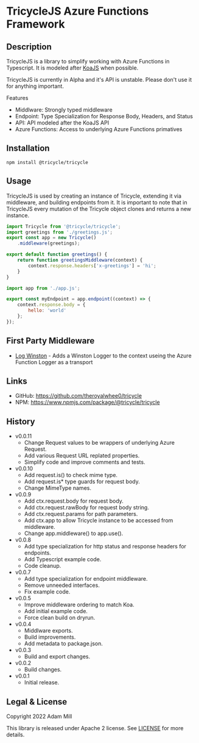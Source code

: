 # TricycleJS Azure Functions Framework

## Description
TricycleJS is a library to simplify working with Azure Functions in Typescript. It is modeled after [KoaJS](https://koajs.com/) when possible.

TricycleJS is currently in Alpha and it's API is unstable. Please don't use it for anything important.

Features
- Middlware: Strongly typed middleware
- Endpoint: Type Specialization for Response Body, Headers, and Status
- API: API modeled after the KoaJS API
- Azure Functions: Access to underlying Azure Functions primatives


## Installation
`npm install @tricycle/tricycle`


## Usage

TricycleJS is used by creating an instance of Tricycle, extending it via middleware, and building endpoints from it.
It is important to note that in TricycleJS every mutation of the Tricycle object clones and returns a new instance. 


```js {}[app.js]
import Tricycle from '@tricycle/tricycle';
import greetings from './greetings.js';
export const app = new Tricycle()
    .middleware(greetings);
```

```js {}[greetings.js]
export default function greetings() {
    return function greetingsMiddleware(context) {
        context.response.headers['x-greetings'] = 'hi';
    }
}
```

```js {}[endpoint.js]
import app from './app.js';

export const myEndpoint = app.endpoint((context) => {
    context.response.body = {
        hello: 'world'
    };
});
```

## First Party Middleware
- [Log Winston](https://github.com/theroyalwhee0/tricycle-log-winston) - Adds a Winston Logger to the context useing the Azure Function Logger as a transport


## Links
- GitHub: https://github.com/theroyalwhee0/tricycle
- NPM: https://www.npmjs.com/package/@tricycle/tricycle


## History
- v0.0.11
    - Change Request values to be wrappers of underlying Azure Request.
    - Add various Request URL replated properties.
    - Simplify code and improve comments and tests.
- v0.0.10
    - Add request.is() to check mime type.
    - Add request.is* type guards for request body.
    - Change MimeType names.
- v0.0.9
    - Add ctx.request.body for request body.
    - Add ctx.request.rawBody for request body string.
    - Add ctx.request.params for path parameters.
    - Add ctx.app to allow Tricycle instance to be accessed from middleware.
    - Change app.middleware() to app.use().
- v0.0.8
    - Add type specialization for http status and response headers for endpoints.
    - Add Typescript example code.
    - Code cleanup.
- v0.0.7
    - Add type specialization for endpoint middleware.
    - Remove unneeded interfaces.
    - Fix example code.
- v0.0.5
    - Improve middleware ordering to match Koa.
    - Add initial example code.
    - Force clean build on dryrun.
- v0.0.4
    - Middlware exports.
    - Build improvements.
    - Add metadata to package.json.
- v0.0.3
    - Build and export changes.
- v0.0.2
    - Build changes.
- v0.0.1
    - Initial release.


## Legal & License
Copyright 2022 Adam Mill

This library is released under Apache 2 license. See [LICENSE](https://github.com/theroyalwhee0/tricycle/blob/master/LICENSE) for more details.
